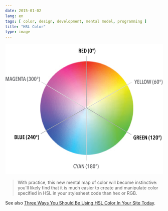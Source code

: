 ```yaml
---
date: 2015-01-02
lang: en
tags: [ color, design, development, mental model, programming ]
title: "HSL Color"
type: image
---
```


![HSL Color](hsl-wheel.png)

> With practice, this new mental map of color will become instinctive:
> you'll likely find that it is much easier to create and manipulate
> color specified in HSL in your stylesheet code than hex or RGB.

See also [Three Ways You Should Be Using HSL Color In Your Site Today](http://demosthenes.info/blog/576/Three-Ways-You-Should-Be-Using-HSL-Color-In-Your-Site-Today).


